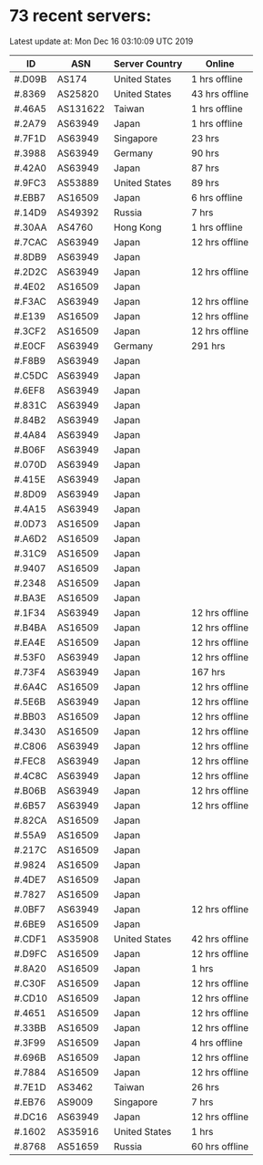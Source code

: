 # 73 recent servers:

Latest update at: Mon Dec 16 03:10:09 UTC 2019

| ID | ASN | Server Country | Online |
| -- | --- | -------------- | ------ |
| #.D09B | AS174 | United States | 1 hrs offline |
| #.8369 | AS25820 | United States | 43 hrs offline |
| #.46A5 | AS131622 | Taiwan | 1 hrs offline |
| #.2A79 | AS63949 | Japan | 1 hrs offline |
| #.7F1D | AS63949 | Singapore | 23 hrs |
| #.3988 | AS63949 | Germany | 90 hrs |
| #.42A0 | AS63949 | Japan | 87 hrs |
| #.9FC3 | AS53889 | United States | 89 hrs |
| #.EBB7 | AS16509 | Japan | 6 hrs offline |
| #.14D9 | AS49392 | Russia | 7 hrs |
| #.30AA | AS4760 | Hong Kong | 1 hrs offline |
| #.7CAC | AS63949 | Japan | 12 hrs offline |
| #.8DB9 | AS63949 | Japan | |
| #.2D2C | AS63949 | Japan | 12 hrs offline |
| #.4E02 | AS16509 | Japan | |
| #.F3AC | AS63949 | Japan | 12 hrs offline |
| #.E139 | AS16509 | Japan | 12 hrs offline |
| #.3CF2 | AS16509 | Japan | 12 hrs offline |
| #.E0CF | AS63949 | Germany | 291 hrs |
| #.F8B9 | AS63949 | Japan | |
| #.C5DC | AS63949 | Japan | |
| #.6EF8 | AS63949 | Japan | |
| #.831C | AS63949 | Japan | |
| #.84B2 | AS63949 | Japan | |
| #.4A84 | AS63949 | Japan | |
| #.B06F | AS63949 | Japan | |
| #.070D | AS63949 | Japan | |
| #.415E | AS63949 | Japan | |
| #.8D09 | AS63949 | Japan | |
| #.4A15 | AS63949 | Japan | |
| #.0D73 | AS16509 | Japan | |
| #.A6D2 | AS16509 | Japan | |
| #.31C9 | AS16509 | Japan | |
| #.9407 | AS16509 | Japan | |
| #.2348 | AS16509 | Japan | |
| #.BA3E | AS16509 | Japan | |
| #.1F34 | AS63949 | Japan | 12 hrs offline |
| #.B4BA | AS16509 | Japan | 12 hrs offline |
| #.EA4E | AS16509 | Japan | 12 hrs offline |
| #.53F0 | AS63949 | Japan | 12 hrs offline |
| #.73F4 | AS63949 | Japan | 167 hrs |
| #.6A4C | AS16509 | Japan | 12 hrs offline |
| #.5E6B | AS63949 | Japan | 12 hrs offline |
| #.BB03 | AS16509 | Japan | 12 hrs offline |
| #.3430 | AS16509 | Japan | 12 hrs offline |
| #.C806 | AS63949 | Japan | 12 hrs offline |
| #.FEC8 | AS63949 | Japan | 12 hrs offline |
| #.4C8C | AS63949 | Japan | 12 hrs offline |
| #.B06B | AS63949 | Japan | 12 hrs offline |
| #.6B57 | AS63949 | Japan | 12 hrs offline |
| #.82CA | AS16509 | Japan | |
| #.55A9 | AS16509 | Japan | |
| #.217C | AS16509 | Japan | |
| #.9824 | AS16509 | Japan | |
| #.4DE7 | AS16509 | Japan | |
| #.7827 | AS16509 | Japan | |
| #.0BF7 | AS63949 | Japan | 12 hrs offline |
| #.6BE9 | AS16509 | Japan | |
| #.CDF1 | AS35908 | United States | 42 hrs offline |
| #.D9FC | AS16509 | Japan | 12 hrs offline |
| #.8A20 | AS16509 | Japan | 1 hrs |
| #.C30F | AS16509 | Japan | 12 hrs offline |
| #.CD10 | AS16509 | Japan | 12 hrs offline |
| #.4651 | AS16509 | Japan | 12 hrs offline |
| #.33BB | AS16509 | Japan | 12 hrs offline |
| #.3F99 | AS16509 | Japan | 4 hrs offline |
| #.696B | AS16509 | Japan | 12 hrs offline |
| #.7884 | AS16509 | Japan | 12 hrs offline |
| #.7E1D | AS3462 | Taiwan | 26 hrs |
| #.EB76 | AS9009 | Singapore | 7 hrs |
| #.DC16 | AS63949 | Japan | 12 hrs offline |
| #.1602 | AS35916 | United States | 1 hrs |
| #.8768 | AS51659 | Russia | 60 hrs offline |

